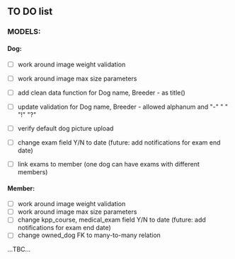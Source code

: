 ## TO DO list

### MODELS:

#### Dog:
-[ ] work around image weight validation
-[ ] work around image max size parameters
-[ ] add clean data function for Dog name, Breeder - as title()
-[ ] update validation for Dog name, Breeder - allowed alphanum and "-" " " "!" "?" 
-[ ] verify default dog picture upload
-[ ] change exam field Y/N to date (future: add notifications for exam end date)
-[ ] link exams to member (one dog can have exams with different members)


#### Member:
-[ ] work around image weight validation
-[ ] work around image max size parameters
-[ ] change kpp_course, medical_exam field Y/N to date (future: add notifications for exam end date)
-[ ] change owned_dog FK to many-to-many relation

...TBC...


